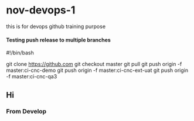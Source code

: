 # nov-devops-1
this is for devops github training purpose



#### Testing push release to multiple branches
#!/bin/bash

git clone https://github.com
git checkout master
git pull
git push origin -f master:ci-cnc-demo
git push origin -f master:ci-cnc-ext-uat
git push origin -f master:ci-cnc-qa3



## Hi
### From Develop
